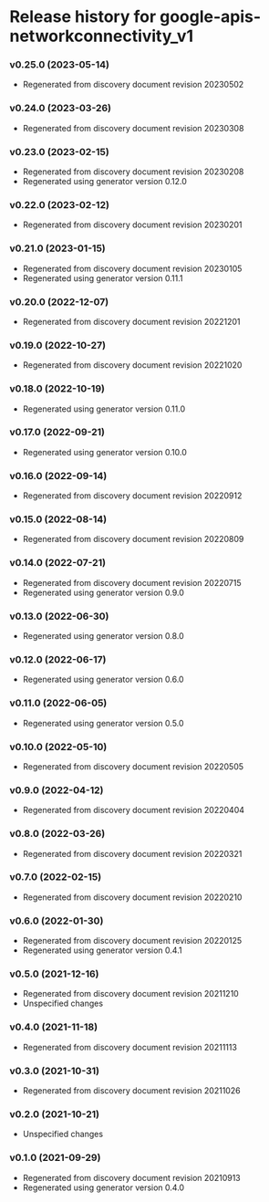 # Release history for google-apis-networkconnectivity_v1

### v0.25.0 (2023-05-14)

* Regenerated from discovery document revision 20230502

### v0.24.0 (2023-03-26)

* Regenerated from discovery document revision 20230308

### v0.23.0 (2023-02-15)

* Regenerated from discovery document revision 20230208
* Regenerated using generator version 0.12.0

### v0.22.0 (2023-02-12)

* Regenerated from discovery document revision 20230201

### v0.21.0 (2023-01-15)

* Regenerated from discovery document revision 20230105
* Regenerated using generator version 0.11.1

### v0.20.0 (2022-12-07)

* Regenerated from discovery document revision 20221201

### v0.19.0 (2022-10-27)

* Regenerated from discovery document revision 20221020

### v0.18.0 (2022-10-19)

* Regenerated using generator version 0.11.0

### v0.17.0 (2022-09-21)

* Regenerated using generator version 0.10.0

### v0.16.0 (2022-09-14)

* Regenerated from discovery document revision 20220912

### v0.15.0 (2022-08-14)

* Regenerated from discovery document revision 20220809

### v0.14.0 (2022-07-21)

* Regenerated from discovery document revision 20220715
* Regenerated using generator version 0.9.0

### v0.13.0 (2022-06-30)

* Regenerated using generator version 0.8.0

### v0.12.0 (2022-06-17)

* Regenerated using generator version 0.6.0

### v0.11.0 (2022-06-05)

* Regenerated using generator version 0.5.0

### v0.10.0 (2022-05-10)

* Regenerated from discovery document revision 20220505

### v0.9.0 (2022-04-12)

* Regenerated from discovery document revision 20220404

### v0.8.0 (2022-03-26)

* Regenerated from discovery document revision 20220321

### v0.7.0 (2022-02-15)

* Regenerated from discovery document revision 20220210

### v0.6.0 (2022-01-30)

* Regenerated from discovery document revision 20220125
* Regenerated using generator version 0.4.1

### v0.5.0 (2021-12-16)

* Regenerated from discovery document revision 20211210
* Unspecified changes

### v0.4.0 (2021-11-18)

* Regenerated from discovery document revision 20211113

### v0.3.0 (2021-10-31)

* Regenerated from discovery document revision 20211026

### v0.2.0 (2021-10-21)

* Unspecified changes

### v0.1.0 (2021-09-29)

* Regenerated from discovery document revision 20210913
* Regenerated using generator version 0.4.0

